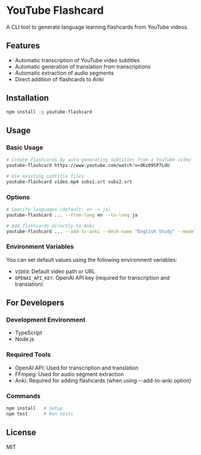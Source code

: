# YouTube Flashcard

A CLI tool to generate language learning flashcards from YouTube videos.

## Features

- Automatic transcription of YouTube video subtitles
- Automatic generation of translation from transcriptions
- Automatic extraction of audio segments
- Direct addition of flashcards to Anki

## Installation

```bash
npm install -g youtube-flashcard
```

## Usage

### Basic Usage

```bash
# Create flashcards by auto-generating subtitles from a YouTube video
youtube-flashcard https://www.youtube.com/watch?v=dKz095P7LdU

# Use existing subtitle files
youtube-flashcard video.mp4 subs1.srt subs2.srt
```

### Options

```bash
# Specify languages (default: en -> ja)
youtube-flashcard ... --from-lang en --to-lang ja

# Add flashcards directly to Anki
youtube-flashcard ... --add-to-anki --deck-name "English Study" --model-name "Basic"
```

### Environment Variables

You can set default values using the following environment variables:

- `VIDEO`: Default video path or URL
- `OPENAI_API_KEY`: OpenAI API key (required for transcription and translation)

## For Developers

### Development Environment

- TypeScript
- Node.js

### Required Tools

- OpenAI API: Used for transcription and translation
- FFmpeg: Used for audio segment extraction
- Anki: Required for adding flashcards (when using --add-to-anki option)

### Commands

```bash
npm install   # Setup
npm test      # Run tests
```

## License

MIT
